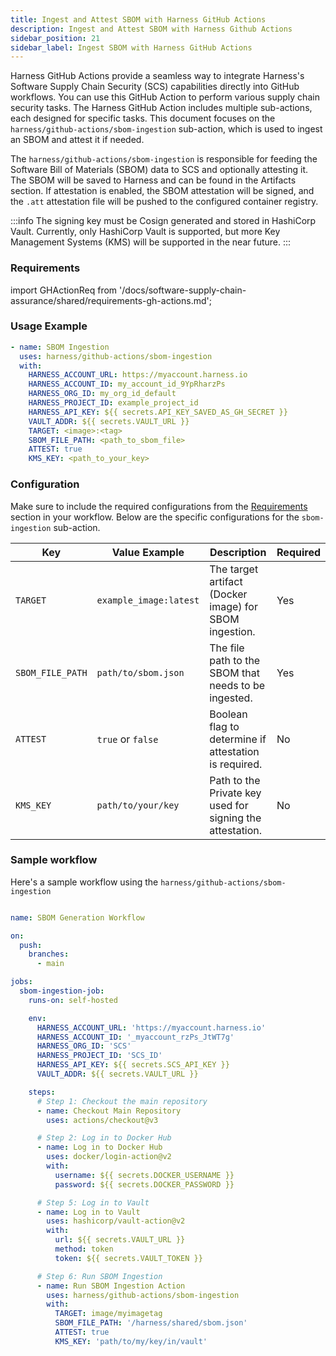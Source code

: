 ```yaml
---
title: Ingest and Attest SBOM with Harness GitHub Actions
description: Ingest and Attest SBOM with Harness Github Actions
sidebar_position: 21
sidebar_label: Ingest SBOM with Harness GitHub Actions
---
```


Harness GitHub Actions provide a seamless way to integrate Harness's Software Supply Chain Security (SCS) capabilities directly into GitHub workflows. You can use this GitHub Action to perform various supply chain security tasks. 
The Harness GitHub Action includes multiple sub-actions, each designed for specific tasks. This document focuses on the `harness/github-actions/sbom-ingestion` sub-action, which is used to ingest an SBOM and attest it if needed.

The `harness/github-actions/sbom-ingestion` is responsible for feeding the Software Bill of Materials (SBOM) data to SCS and optionally attesting it. The SBOM will be saved to Harness and can be found in the Artifacts section. If attestation is enabled, the SBOM attestation will be signed, and the `.att` attestation file will be pushed to the configured container registry.

:::info
The signing key must be Cosign generated and stored in HashiCorp Vault. Currently, only HashiCorp Vault is supported, but more Key Management Systems (KMS) will be supported in the near future.
:::

### Requirements

import GHActionReq from '/docs/software-supply-chain-assurance/shared/requirements-gh-actions.md';

<GHActionReq />

### Usage Example

```yaml
- name: SBOM Ingestion
  uses: harness/github-actions/sbom-ingestion
  with:
    HARNESS_ACCOUNT_URL: https://myaccount.harness.io
    HARNESS_ACCOUNT_ID: my_account_id_9YpRharzPs
    HARNESS_ORG_ID: my_org_id_default
    HARNESS_PROJECT_ID: example_project_id
    HARNESS_API_KEY: ${{ secrets.API_KEY_SAVED_AS_GH_SECRET }}
    VAULT_ADDR: ${{ secrets.VAULT_URL }}
    TARGET: <image>:<tag>
    SBOM_FILE_PATH: <path_to_sbom_file>
    ATTEST: true
    KMS_KEY: <path_to_your_key>
```

### Configuration

Make sure to include the required configurations from the [Requirements](#requirements) section in your workflow. Below are the specific configurations for the `sbom-ingestion` sub-action.

| **Key**           | **Value Example**         | **Description**                                               | **Required** |
|-------------------|---------------------------|---------------------------------------------------------------|-------------|
| `TARGET`          | `example_image:latest`    | The target artifact (Docker image) for SBOM ingestion.        | Yes         |
| `SBOM_FILE_PATH`  | `path/to/sbom.json`       | The file path to the SBOM that needs to be ingested.          | Yes         |
| `ATTEST`          | `true` or `false`           | Boolean flag to determine if attestation is required.         | No          |
| `KMS_KEY`         | `path/to/your/key`        | Path to the Private key used for signing the attestation.             | No          |

### Sample workflow

Here's a sample workflow using the `harness/github-actions/sbom-ingestion`

```yaml

name: SBOM Generation Workflow

on:
  push:
    branches:
      - main

jobs:
  sbom-ingestion-job:
    runs-on: self-hosted

    env:
      HARNESS_ACCOUNT_URL: 'https://myaccount.harness.io'
      HARNESS_ACCOUNT_ID: '_myaccount_rzPs_JtWT7g'
      HARNESS_ORG_ID: 'SCS'
      HARNESS_PROJECT_ID: 'SCS_ID'
      HARNESS_API_KEY: ${{ secrets.SCS_API_KEY }}
      VAULT_ADDR: ${{ secrets.VAULT_URL }}

    steps:
      # Step 1: Checkout the main repository
      - name: Checkout Main Repository
        uses: actions/checkout@v3

      # Step 2: Log in to Docker Hub
      - name: Log in to Docker Hub
        uses: docker/login-action@v2
        with:
          username: ${{ secrets.DOCKER_USERNAME }}
          password: ${{ secrets.DOCKER_PASSWORD }}

      # Step 5: Log in to Vault
      - name: Log in to Vault
        uses: hashicorp/vault-action@v2
        with:
          url: ${{ secrets.VAULT_URL }}
          method: token
          token: ${{ secrets.VAULT_TOKEN }}

      # Step 6: Run SBOM Ingestion
      - name: Run SBOM Ingestion Action
        uses: harness/github-actions/sbom-ingestion
        with:
          TARGET: image/myimagetag
          SBOM_FILE_PATH: '/harness/shared/sbom.json'
          ATTEST: true
          KMS_KEY: 'path/to/my/key/in/vault'


```